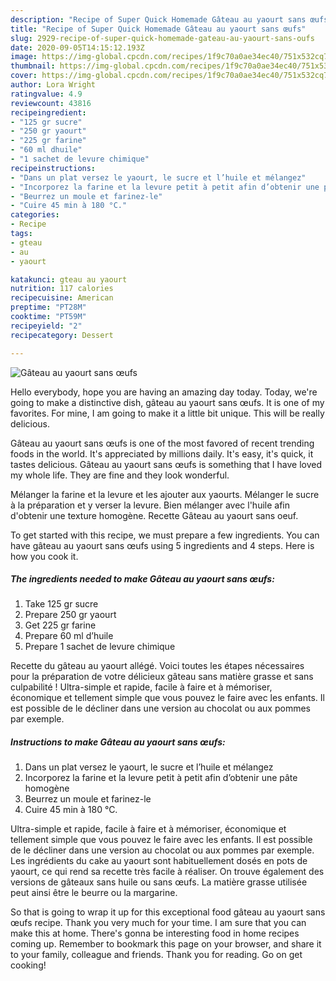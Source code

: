 ```yaml
---
description: "Recipe of Super Quick Homemade Gâteau au yaourt sans œufs"
title: "Recipe of Super Quick Homemade Gâteau au yaourt sans œufs"
slug: 2929-recipe-of-super-quick-homemade-gateau-au-yaourt-sans-oufs
date: 2020-09-05T14:15:12.193Z
image: https://img-global.cpcdn.com/recipes/1f9c70a0ae34ec40/751x532cq70/gateau-au-yaourt-sans-oeufs-photo-principale-de-la-recette.jpg
thumbnail: https://img-global.cpcdn.com/recipes/1f9c70a0ae34ec40/751x532cq70/gateau-au-yaourt-sans-oeufs-photo-principale-de-la-recette.jpg
cover: https://img-global.cpcdn.com/recipes/1f9c70a0ae34ec40/751x532cq70/gateau-au-yaourt-sans-oeufs-photo-principale-de-la-recette.jpg
author: Lora Wright
ratingvalue: 4.9
reviewcount: 43816
recipeingredient:
- "125 gr sucre"
- "250 gr yaourt"
- "225 gr farine"
- "60 ml dhuile"
- "1 sachet de levure chimique"
recipeinstructions:
- "Dans un plat versez le yaourt, le sucre et l’huile et mélangez"
- "Incorporez la farine et la levure petit à petit afin d’obtenir une pâte homogène"
- "Beurrez un moule et farinez-le"
- "Cuire 45 min à 180 °C."
categories:
- Recipe
tags:
- gteau
- au
- yaourt

katakunci: gteau au yaourt 
nutrition: 117 calories
recipecuisine: American
preptime: "PT28M"
cooktime: "PT59M"
recipeyield: "2"
recipecategory: Dessert

---
```



![Gâteau au yaourt sans œufs](https://img-global.cpcdn.com/recipes/1f9c70a0ae34ec40/751x532cq70/gateau-au-yaourt-sans-oeufs-photo-principale-de-la-recette.jpg)

Hello everybody, hope you are having an amazing day today. Today, we're going to make a distinctive dish, gâteau au yaourt sans œufs. It is one of my favorites. For mine, I am going to make it a little bit unique. This will be really delicious.

Gâteau au yaourt sans œufs is one of the most favored of recent trending foods in the world. It's appreciated by millions daily. It's easy, it's quick, it tastes delicious. Gâteau au yaourt sans œufs is something that I have loved my whole life. They are fine and they look wonderful.

Mélanger la farine et la levure et les ajouter aux yaourts. Mélanger le sucre à la préparation et y verser la levure. Bien mélanger avec l&#39;huile afin d&#39;obtenir une texture homogène. Recette Gâteau au yaourt sans oeuf.


To get started with this recipe, we must prepare a few ingredients. You can have gâteau au yaourt sans œufs using 5 ingredients and 4 steps. Here is how you cook it.

<!--inarticleads1-->

##### The ingredients needed to make Gâteau au yaourt sans œufs:

1. Take 125 gr sucre
1. Prepare 250 gr yaourt
1. Get 225 gr farine
1. Prepare 60 ml d’huile
1. Prepare 1 sachet de levure chimique


Recette du gâteau au yaourt allégé. Voici toutes les étapes nécessaires pour la préparation de votre délicieux gâteau sans matière grasse et sans culpabilité ! Ultra-simple et rapide, facile à faire et à mémoriser, économique et tellement simple que vous pouvez le faire avec les enfants. Il est possible de le décliner dans une version au chocolat ou aux pommes par exemple. 

<!--inarticleads2-->

##### Instructions to make Gâteau au yaourt sans œufs:

1. Dans un plat versez le yaourt, le sucre et l’huile et mélangez
1. Incorporez la farine et la levure petit à petit afin d’obtenir une pâte homogène
1. Beurrez un moule et farinez-le
1. Cuire 45 min à 180 °C.


Ultra-simple et rapide, facile à faire et à mémoriser, économique et tellement simple que vous pouvez le faire avec les enfants. Il est possible de le décliner dans une version au chocolat ou aux pommes par exemple. Les ingrédients du cake au yaourt sont habituellement dosés en pots de yaourt, ce qui rend sa recette très facile à réaliser. On trouve également des versions de gâteaux sans huile ou sans œufs. La matière grasse utilisée peut ainsi être le beurre ou la margarine. 

So that is going to wrap it up for this exceptional food gâteau au yaourt sans œufs recipe. Thank you very much for your time. I am sure that you can make this at home. There's gonna be interesting food in home recipes coming up. Remember to bookmark this page on your browser, and share it to your family, colleague and friends. Thank you for reading. Go on get cooking!
